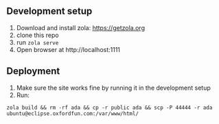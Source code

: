 ## Development setup

1. Download and install zola: https://getzola.org
2. clone this repo
3. run `zola serve`
4. Open browser at http://localhost:1111

## Deployment

1. Make sure the site works fine by running it in the development setup
2. Run:

```
zola build && rm -rf ada && cp -r public ada && scp -P 44444 -r ada ubuntu@eclipse.oxfordfun.com:/var/www/html/
```
